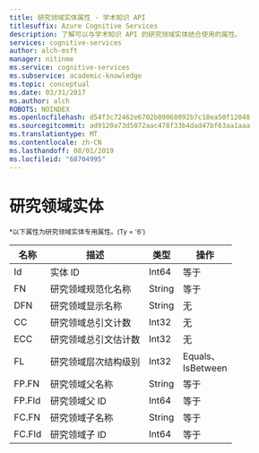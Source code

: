 ```yaml
---
title: 研究领域实体属性 - 学术知识 API
titlesuffix: Azure Cognitive Services
description: 了解可以与学术知识 API 的研究领域实体结合使用的属性。
services: cognitive-services
author: alch-msft
manager: nitinme
ms.service: cognitive-services
ms.subservice: academic-knowledge
ms.topic: conceptual
ms.date: 03/31/2017
ms.author: alch
ROBOTS: NOINDEX
ms.openlocfilehash: d54f3c72462e6702b09068092b7c18ea50f12048
ms.sourcegitcommit: ad9120a73d5072aac478f33b4dad47bf63aa1aaa
ms.translationtype: MT
ms.contentlocale: zh-CN
ms.lasthandoff: 08/01/2019
ms.locfileid: "68704995"
---
```

# <a name="field-of-study-entity"></a>研究领域实体

<sub> *以下属性为研究领域实体专用属性。(Ty = '6') </sub>

名称    |描述                            |类型       | 操作
------- | ------------------------------------- | --------- | ----------------------------
Id      |实体 ID                              |Int64      |等于
FN      |研究领域规范化名称         |String     |等于
DFN     |研究领域显示名称            |String     |无
CC      |研究领域总引文计数    |Int32      |无  
ECC     |研究领域总引文估计数|Int32      |无
FL      |研究领域层次结构级别     |Int32      |Equals、 <br/>IsBetween
FP.FN   |研究领域父名称             |String     |等于
FP.FId  |研究领域父 ID               |Int64      |等于
FC.FN   |研究领域子名称              |String     |等于
FC.FId  |研究领域子 ID                |Int64      |等于
